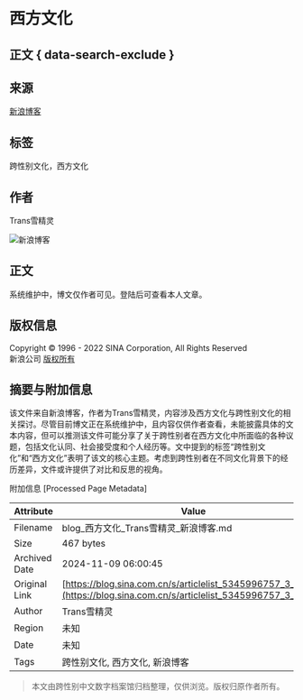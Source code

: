 # 西方文化

## 正文 { data-search-exclude }


## 来源
[新浪博客](http://blog.sina.com.cn/u/5345996757)

## 标签
跨性别文化，西方文化

## 作者
Trans雪精灵

![新浪博客](//simg.sinajs.cn/blog7style/images/common/topbar/topbar_logo.gif)

## 正文
系统维护中，博文仅作者可见。登陆后可查看本人文章。

## 版权信息
Copyright © 1996 - 2022 SINA Corporation, All Rights Reserved  
新浪公司 [版权所有](//www.sina.com.cn/intro/copyright.shtml)

## 摘要与附加信息

<!-- tcd_abstract -->
该文件来自新浪博客，作者为Trans雪精灵，内容涉及西方文化与跨性别文化的相关探讨。尽管目前博文正在系统维护中，且内容仅供作者查看，未能披露具体的文本内容，但可以推测该文件可能分享了关于跨性别者在西方文化中所面临的各种议题，包括文化认同、社会接受度和个人经历等。文中提到的标签“跨性别文化”和“西方文化”表明了该文的核心主题。考虑到跨性别者在不同文化背景下的经历差异，文件或许提供了对比和反思的视角。
<!-- tcd_abstract_end -->

附加信息 [Processed Page Metadata]

| Attribute       | Value                                  |
|-----------------|----------------------------------------|
| Filename        | blog_西方文化_Trans雪精灵_新浪博客.md                             |
| Size            | 467 bytes                           |
| Archived Date   | 2024-11-09 06:00:45                             |
| Original Link   | [https://blog.sina.com.cn/s/articlelist_5345996757_3_1.html](https://blog.sina.com.cn/s/articlelist_5345996757_3_1.html)                       |
| Author          | Trans雪精灵                               |
| Region          | 未知                               |
| Date            | 未知                                 |
| Tags            | 跨性别文化, 西方文化, 新浪博客                                 |
>
> 本文由跨性别中文数字档案馆归档整理，仅供浏览。版权归原作者所有。
>